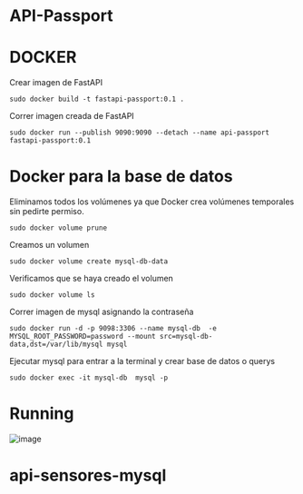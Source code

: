 # API-Passport

# DOCKER

Crear imagen de FastAPI

    sudo docker build -t fastapi-passport:0.1 .

Correr imagen creada de FastAPI

    sudo docker run --publish 9090:9090 --detach --name api-passport fastapi-passport:0.1 

# Docker para la base de datos    
Eliminamos todos los volúmenes ya que Docker crea volúmenes temporales sin pedirte permiso.

    sudo docker volume prune

Creamos un volumen

    sudo docker volume create mysql-db-data

Verificamos que se haya creado el volumen

    sudo docker volume ls

Correr imagen de mysql asignando la contraseña

    sudo docker run -d -p 9098:3306 --name mysql-db  -e MYSQL_ROOT_PASSWORD=password --mount src=mysql-db-data,dst=/var/lib/mysql mysql

Ejecutar mysql para entrar a la terminal y crear base de datos o querys

    sudo docker exec -it mysql-db  mysql -p
 

# Running

![image](https://user-images.githubusercontent.com/59150442/169755200-b78f6d7e-ebd2-43c0-b98f-23ab7501733b.png)
# api-sensores-mysql
